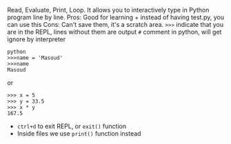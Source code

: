 Read, Evaluate, Print, Loop. It allows you to interactively type in Python program line by line.
Pros: Good for learning + instead of having test.py, you can use this
Cons: Can't save them, it's a scratch area.
`>>>` indicate that you are in the REPL, lines without them are output
`#` comment in python, will get ignore by interpreter
```
python
>>>name = 'Masoud'
>>>name
Masoud
```
or
```
>>> x = 5
>>> y = 33.5
>>> x * y
167.5
```
* `ctrl+d` to exit REPL, or `exit()` function
* Inside files we use `print()` function instead